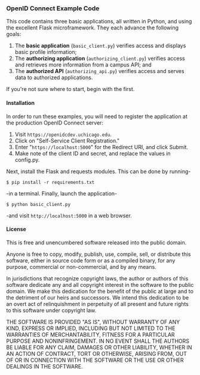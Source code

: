 ### OpenID Connect Example Code

This code contains three basic applications, all written in Python, and using
the excellent Flask microframework. They each advance the following goals:

1. The **basic application** (`basic_client.py`) verifies access and displays
   basic profile information;
2. The **authorizing application** (`authorizing_client.py`) verifies access and
   retrieves more information from a campus API; and
3. The **authorized API** (`authorizing_api.py`) verifies access and serves data
   to authorized applications.

If you're not sure where to start, begin with the first.

#### Installation

In order to run these examples, you will need to register the application at
the production OpenID Connect server:

1. Visit `https://openidcdev.uchicago.edu`.
2. Click on "Self-Service Client Registration."
3. Enter "`https://localhost:5000`" for the Redirect URI, and click Submit.
4. Make note of the client ID and secret, and replace the values in config.py.

Next, install the Flask and requests modules. This can be done by running-

```
$ pip install -r requirements.txt
```

-in a terminal. Finally, launch the application-

```
$ python basic_client.py
```

-and visit `http://localhost:5000` in a web browser.

#### License

This is free and unencumbered software released into the public domain.

Anyone is free to copy, modify, publish, use, compile, sell, or
distribute this software, either in source code form or as a compiled
binary, for any purpose, commercial or non-commercial, and by any
means.

In jurisdictions that recognize copyright laws, the author or authors
of this software dedicate any and all copyright interest in the
software to the public domain. We make this dedication for the benefit
of the public at large and to the detriment of our heirs and
successors. We intend this dedication to be an overt act of
relinquishment in perpetuity of all present and future rights to this
software under copyright law.

THE SOFTWARE IS PROVIDED "AS IS", WITHOUT WARRANTY OF ANY KIND,
EXPRESS OR IMPLIED, INCLUDING BUT NOT LIMITED TO THE WARRANTIES OF
MERCHANTABILITY, FITNESS FOR A PARTICULAR PURPOSE AND NONINFRINGEMENT.
IN NO EVENT SHALL THE AUTHORS BE LIABLE FOR ANY CLAIM, DAMAGES OR
OTHER LIABILITY, WHETHER IN AN ACTION OF CONTRACT, TORT OR OTHERWISE,
ARISING FROM, OUT OF OR IN CONNECTION WITH THE SOFTWARE OR THE USE OR
OTHER DEALINGS IN THE SOFTWARE.
